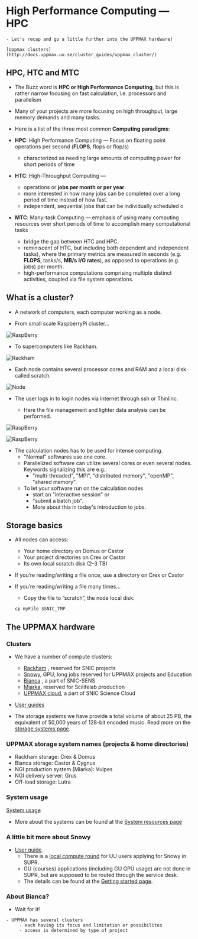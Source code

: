 # High Performance Computing — HPC

```{objectives}
- Let's recap and go a little further into the UPPMAX hardware!
```

```{seealso}
[Uppmax clusters](http://docs.uppmax.uu.se/cluster_guides/uppmax_cluster/)

```

## HPC, HTC and MTC

- The Buzz word is **HPC or High Performance Computing**, but this is rather narrow focusing on fast calculation, i.e. processors and parallelism
- Many of your projects are more focusing on high throughput, large memory demands and many tasks.
- Here is a list of the three most common **Computing paradigms**:

- **HPC**: High Performance Computing — Focus on floating point operations per second (**FLOPS**, flops or flop/s) 
  - characterized as needing large amounts of computing power for short periods of time
- **HTC**: High-Throughput Computing — 
  - operations or **jobs per month or per year**. 
  - more interested in how many jobs can be completed over a long period of time instead of how fast. 
  - independent, sequential jobs that can be individually scheduled o
- **MTC**: Many-task Computing — emphasis of using many computing resources over short periods of time to accomplish many computational tasks
  - bridge the gap between HTC and HPC. 
  - reminiscent of HTC, but including both dependent and independent tasks), where the primary metrics are measured in seconds (e.g. **FLOPS**, tasks/s, **MB/s** **I/O rates**), as opposed to operations (e.g. jobs) per month. 
  - high-performance computations comprising multiple distinct activities, coupled via file system operations. 



## What is a cluster?
- A network of computers, each computer working as a node.

- From small scale RaspberryPi cluster... 
     
![RaspBerry](./img/IMG_5111.jpeg)

- To supercomputers like Rackham.

![Rackham](./img/uppmax-light2.jpg)

- Each node contains several processor cores and RAM and a local disk called scratch.

![Node](./img/node.png)

- The user logs in to login nodes via Internet through ssh or Thinlinc.

  - Here the file management and lighter data analysis can be performed.

![RaspBerry](./img/nodes.png)

![RaspBerry](./img/Bild1.png)

- The calculation nodes has to be used for intense computing. 
  - "Normal" softwares use one core.
  - Parallelized software can utilize several cores or even several nodes. Keywords signalizing this are e.g.:
    - "multi-threaded", "MPI", "distributed memory", "openMP", "shared memory".
  - To let your software run on the calculation nodes
    - start an "interactive session" or
    - "submit a batch job".
    - More about this in today's introduction to jobs.

## Storage basics
- All nodes can access:
  - Your home directory on Domus or Castor
  - Your project directories on Crex or Castor
  - Its own local scratch disk (2-3 TB)

- If you’re reading/writing a file once, use a directory on Crex or Castor
- If you’re reading/writing a file many times...
    - Copy the file to ”scratch”, the node local disk:
    ```
    cp myFile $SNIC_TMP
    ```
        
        
## The UPPMAX hardware   
 
### Clusters

- We have a number of compute clusters:

  -  [Rackham](http://docs.uppmax.uu.se/cluster_guides/rackham_portal/)
, reserved for SNIC projects
  -  [Snowy](http://docs.uppmax.uu.se/cluster_guides/snowy_portal/), GPU, long jobs reserved for UPPMAX projects and Education
  -  [Bianca](http://docs.uppmax.uu.se/cluster_guides/bianca_portal/)
, a part of SNIC-SENS
  -  [Miarka](https://www.uppmax.uu.se/resources/systems/miarka-cluster/), reserved for Scilifelab production
  -  [UPPMAX cloud](https://www.uppmax.uu.se/resources/systems/the-uppmax-cloud/), a part of SNIC Science Cloud

- [User guides](http://docs.uppmax.uu.se/)

- The storage systems we have provide a total volume of about 25 PB, the equivalent of  50,000 years of 128-bit encoded music. Read more on the [storage systems page](https://www.uppmax.uu.se/resources/systems/storage-systems/).

### UPPMAX storage system names (projects & home directories)
- Rackham storage: Crex & Domus
- Bianca storage: Castor & Cygnus
- NGI production system (Miarka): Vulpes
- NGI delivery server: Grus
- Off-load storage: Lutra

### System usage
[System usage](https://www.uppmax.uu.se/resources/system-usage/)

- More about the systems can be found at the [System resources page](https://www.uppmax.uu.se/resources/systems/)

 
### A little bit more about Snowy

- [User guide](http://docs.uppmax.uu.se/cluster_guides/snowy_portal/).
  - There is a [local compute round](https://supr.naiss.se/round/uppmaxcompute2023/) for UU users applying for Snowy in SUPR.
  - GU (courses) applications (including GU GPU usage) are not done in SUPR, but are supposed to be routed through the service desk.   
  - The details can be found at the [Getting started page](https://www.uppmax.uu.se/support/getting-started/course-projects/).

### About Bianca?
- Wait for it!


```{keypoints}
- UPPMAX has several clusters 
     - each having its focus and limitation or possibilites
     - access is determined by type of project
```
